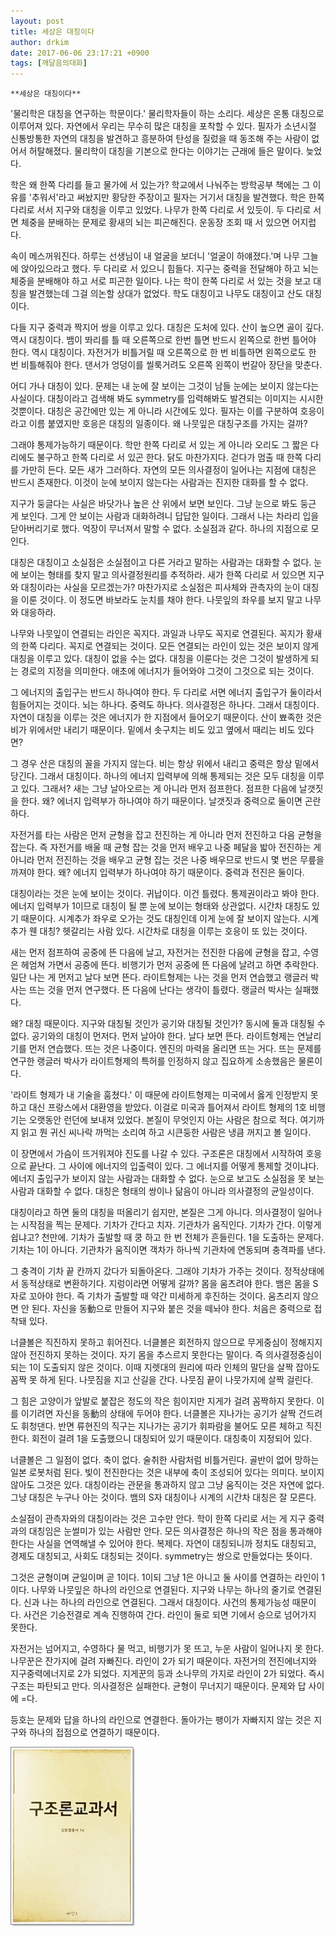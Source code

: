 ```yaml
---
layout: post
title: 세상은 대칭이다
author: drkim
date: 2017-06-06 23:17:21 +0900
tags: [깨달음의대화]
---
```

 


    **세상은 대칭이다**

  


'물리학은 대칭을 연구하는 학문이다.' 물리학자들이 하는 소리다. 세상은 온통 대칭으로 이루어져 있다. 자연에서 우리는 무수히 많은 대칭을 포착할 수 있다. 필자가 소년시절 신통방통한 자연의 대칭을 발견하고 흥분하여 탄성을 질렀을 때 동조해 주는 사람이 없어서 허탈해졌다. 물리학이 대칭을 기본으로 한다는 이야기는 근래에 들은 말이다. 늦었다.

  


학은 왜 한쪽 다리를 들고 물가에 서 있는가? 학교에서 나눠주는 방학공부 책에는 그 이유를 '추워서'라고 써놨지만 황당한 주장이고 필자는 거기서 대칭을 발견했다. 학은 한쪽 다리로 서서 지구와 대칭을 이루고 있었다. 나무가 한쪽 다리로 서 있듯이. 두 다리로 서면 체중을 분배하는 문제로 황새의 뇌는 피곤해진다. 운동장 조회 때 서 있으면 어지럽다. 

  


속이 메스꺼워진다. 하루는 선생님이 내 얼굴을 보더니 '얼굴이 하얘졌다.'며 나무 그늘에 앉아있으라고 했다. 두 다리로 서 있으니 힘들다. 지구는 중력을 전달해야 하고 뇌는 체중을 분배해야 하고 서로 피곤한 일이다. 나는 학이 한쪽 다리로 서 있는 것을 보고 대칭을 발견했는데 그걸 의논할 상대가 없었다. 학도 대칭이고 나무도 대칭이고 산도 대칭이다. 

  


다들 지구 중력과 짝지어 쌍을 이루고 있다. 대칭은 도처에 있다. 산이 높으면 골이 깊다. 역시 대칭이다. 뱀이 똬리를 틀 때 오른쪽으로 한번 틀면 반드시 왼쪽으로 한번 틀어야 한다. 역시 대칭이다. 자전거가 비틀거릴 때 오른쪽으로 한 번 비틀하면 왼쪽으로도 한 번 비틀해줘야 한다. 댄서가 엉덩이를 씰룩거려도 오른쪽 왼쪽이 번갈아 장단을 맞춘다. 

  


어디 가나 대칭이 있다. 문제는 내 눈에 잘 보이는 그것이 남들 눈에는 보이지 않는다는 사실이다. 대칭이라고 검색해 봐도 symmetry를 입력해봐도 발견되는 이미지는 시시한 것뿐이다. 대칭은 공간에만 있는 게 아니라 시간에도 있다. 필자는 이를 구분하여 호응이라고 이름 붙였지만 호응은 대칭의 일종이다. 왜 나뭇잎은 대칭구조를 가지는 걸까? 

  


그래야 통제가능하기 때문이다. 학만 한쪽 다리로 서 있는 게 아니라 오리도 그 짧은 다리에도 불구하고 한쪽 다리로 서 있곤 한다. 닭도 마찬가지다. 걷다가 멈출 때 한쪽 다리를 가만히 든다. 모든 새가 그러하다. 자연의 모든 의사결정이 일어나는 지점에 대칭은 반드시 존재한다. 이것이 눈에 보이지 않는다는 사람과는 진지한 대화를 할 수 없다. 

  


지구가 둥글다는 사실은 바닷가나 높은 산 위에서 보면 보인다. 그냥 눈으로 봐도 둥근 게 보인다. 그게 안 보이는 사람과 대화하려니 답답한 일이다. 그래서 나는 차라리 입을 닫아버리기로 했다. 억장이 무너져서 말할 수 없다. 소실점과 같다. 하나의 지점으로 모인다. 

  


대칭은 대칭이고 소실점은 소실점이고 다른 거라고 말하는 사람과는 대화할 수 없다. 눈에 보이는 형태를 찾지 말고 의사결정원리를 추적하라. 새가 한쪽 다리로 서 있으면 지구와 대칭이라는 사실을 모르겠는가? 마찬가지로 소실점은 피사체와 관측자의 눈이 대칭을 이룬 것이다. 이 정도면 바보라도 눈치를 채야 한다. 나뭇잎의 좌우를 보지 말고 나무와 대응하라.

  


나무와 나뭇잎이 연결되는 라인은 꼭지다. 과일과 나무도 꼭지로 연결된다. 꼭지가 황새의 한쪽 다리다. 꼭지로 연결되는 것이다. 모든 연결되는 라인이 있는 것은 보이지 않게 대칭을 이루고 있다. 대칭이 없을 수는 없다. 대칭을 이룬다는 것은 그것이 발생하게 되는 경로의 지정을 의미한다. 애초에 에너지가 들어와야 그것이 그것으로 되는 것이다. 

  


그 에너지의 출입구는 반드시 하나여야 한다. 두 다리로 서면 에너지 출입구가 둘이라서 힘들어지는 것이다. 뇌는 하나다. 중력도 하나다. 의사결정은 하나다. 그래서 대칭이다. 자연이 대칭을 이루는 것은 에너지가 한 지점에서 들어오기 때문이다. 산이 뾰족한 것은 비가 위에서만 내리기 때문이다. 밑에서 솟구치는 비도 있고 옆에서 때리는 비도 있다면? 

  


그 경우 산은 대칭의 꼴을 가지지 않는다. 비는 항상 위에서 내리고 중력은 항상 밑에서 당긴다. 그래서 대칭이다. 하나의 에너지 입력부에 의해 통제되는 것은 모두 대칭을 이루고 있다. 그래서? 새는 그냥 날아오르는 게 아니라 먼저 점프한다. 점프한 다음에 날갯짓을 한다. 왜? 에너지 입력부가 하나여야 하기 때문이다. 날갯짓과 중력으로 둘이면 곤란하다. 

  


자전거를 타는 사람은 먼저 균형을 잡고 전진하는 게 아니라 먼저 전진하고 다음 균형을 잡는다. 즉 자전거를 배울 때 균형 잡는 것을 먼저 배우고 나중 페달을 밟아 전진하는 게 아니라 먼저 전진하는 것을 배우고 균형 잡는 것은 나중 배우므로 반드시 몇 번은 무릎을 까져야 한다. 왜? 에너지 입력부가 하나여야 하기 때문이다. 중력과 전진은 둘이다. 

  


대칭이라는 것은 눈에 보이는 것이다. 귀납이다. 이건 틀렸다. 통제권이라고 봐야 한다. 에너지 입력부가 1이므로 대칭이 될 뿐 눈에 보이는 형태와 상관없다. 시간차 대칭도 있기 때문이다. 시계추가 좌우로 오가는 것도 대칭인데 이게 눈에 잘 보이지 않는다. 시계추가 웬 대칭? 헷갈리는 사람 있다. 시간차로 대칭을 이루는 호응이 또 있는 것이다. 

  


새는 먼저 점프하여 공중에 뜬 다음에 날고, 자전거는 전진한 다음에 균형을 잡고, 수영은 헤엄쳐 가면서 공중에 뜬다. 비행기가 먼저 공중에 뜬 다음에 날려고 하면 추락한다. 일단 나는 게 먼저고 날다 보면 뜬다. 라이트형제는 나는 것을 먼저 연습했고 랭글러 박사는 뜨는 것을 먼저 연구했다. 뜬 다음에 난다는 생각이 틀렸다. 랭글러 박사는 실패했다. 

  


왜? 대칭 때문이다. 지구와 대칭될 것인가 공기와 대칭될 것인가? 동시에 둘과 대칭될 수 없다. 공기와의 대칭이 먼저다. 먼저 날아야 한다. 날다 보면 뜬다. 라이트형제는 연날리기를 먼저 연습했다. 뜨는 것은 나중이다. 엔진의 마력을 올리면 뜨는 거다. 뜨는 문제를 연구한 랭글러 박사가 라이트형제의 특허를 인정하지 않고 집요하게 소송했음은 물론이다. 

  


'라이트 형제가 내 기술을 훔쳤다.' 이 때문에 라이트형제는 미국에서 옳게 인정받지 못하고 대신 프랑스에서 대환영을 받았다. 이걸로 미국과 틀어져서 라이트 형제의 1호 비행기는 오랫동안 런던에 보내져 있었다. 본질이 무엇인지 아는 사람은 참으로 적다. 여기까지 읽고 뭔 귀신 씨나락 까먹는 소리여 하고 시큰둥한 사람은 냉큼 꺼지고 볼 일이다. 

  


이 장면에서 가슴이 뜨거워져야 진도를 나갈 수 있다. 구조론은 대칭에서 시작하여 호응으로 끝난다. 그 사이에 에너지의 입출력이 있다. 그 에너지를 어떻게 통제할 것이냐다. 에너지 출입구가 보이지 않는 사람과는 대화할 수 없다. 눈으로 보고도 소실점을 못 보는 사람과 대화할 수 없다. 대칭은 형태의 쌍이나 닮음이 아니라 의사결정의 균일성이다. 

  


대칭이라고 하면 둘의 대칭을 떠올리기 쉽지만, 본질은 그게 아니다. 의사결정이 일어나는 시작점을 찍는 문제다. 기차가 간다고 치자. 기관차가 움직인다. 기차가 간다. 이렇게 쉽냐고? 천만에. 기차가 출발할 때 쿵 하고 한 번 전체가 흔들린다. 1을 도출하는 문제다. 기차는 1이 아니다. 기관차가 움직이면 객차가 하나씩 기관차에 연동되며 충격파를 낸다. 

  


그 충격이 기차 끝 칸까지 갔다가 되돌아온다. 그래야 기차가 가주는 것이다. 정적상태에서 동적상태로 변환하기다. 지렁이라면 어떻게 갈까? 몸을 움츠려야 한다. 뱀은 몸을 S자로 꼬아야 한다. 즉 기차가 출발할 때 약간 미세하게 후진하는 것이다. 움츠리지 않으면 안 된다. 자신을 동動으로 만들어 지구와 붙은 것을 떼놔야 한다. 처음은 중력으로 접착돼 있다.

  


너클볼은 직진하지 못하고 휘어진다. 너클볼은 회전하지 않으므로 무게중심이 정해지지 않아 전진하지 못하는 것이다. 자기 몸을 추스르지 못한다는 말이다. 즉 의사결정중심이 되는 1이 도출되지 않은 것이다. 이때 지렛대의 원리에 따라 인체의 말단을 살짝 잡아도 꼼짝 못 하게 된다. 나뭇짐을 지고 산길을 간다. 나뭇짐 끝이 나뭇가지에 살짝 걸린다. 

  


그 힘은 고양이가 앞발로 붙잡은 정도의 작은 힘이지만 지게가 걸려 꼼짝하지 못한다. 이를 이기려면 자신을 동動의 상태에 두어야 한다. 너클볼은 지나가는 공기가 살짝 건드려도 휘청댄다. 반면 류현진의 직구는 지나가는 공기가 휘파람을 불어도 모른 체하고 직진한다. 회전이 걸려 1을 도출했으니 대칭되어 있기 때문이다. 대칭축이 지정되어 있다. 

  


너클볼은 그 일점이 없다. 축이 없다. 술취한 사람처럼 비틀거린다. 골반이 없어 망하는 일본 로봇처럼 된다. 빛이 전진한다는 것은 내부에 축이 조성되어 있다는 의미다. 보이지 않아도 그것은 있다. 대칭이라는 관문을 통과하지 않고 그냥 움직이는 것은 자연에 없다. 그냥 대칭은 누구나 아는 것이다. 뱀의 S자 대칭이나 시계의 시간차 대칭은 잘 모른다. 

  


소실점이 관측자와의 대칭이라는 것은 고수만 안다. 학이 한쪽 다리로 서는 게 지구 중력과의 대칭임은 눈썰미가 있는 사람만 안다. 모든 의사결정은 하나의 작은 점을 통과해야 한다는 사실을 연역해낼 수 있어야 한다. 복제다. 자연이 대칭되니까 정치도 대칭되고, 경제도 대칭되고, 사회도 대칭되는 것이다. symmetry는 쌍으로 만들었다는 뜻이다. 

  


그것은 균형이며 균일이며 곧 1이다. 1이되 그냥 1은 아니고 둘 사이를 연결하는 라인이 1이다. 나무와 나뭇잎은 하나의 라인으로 연결된다. 지구와 나무는 하나의 줄기로 연결된다. 신과 나는 하나의 라인으로 연결된다. 그래서 대칭이다. 사건의 통제가능성 때문이다. 사건은 기승전결로 계속 진행하여 간다. 라인이 둘로 되면 기에서 승으로 넘어가지 못한다.

  


자전거는 넘어지고, 수영하다 물 먹고, 비행기가 못 뜨고, 누운 사람이 일어나지 못 한다. 나무꾼은 잔가지에 걸려 자빠진다. 라인이 2가 되기 때문이다. 자전거의 전진에너지와 지구중력에너지로 2가 되었다. 지게꾼의 등과 소나무의 가지로 라인이 2가 되었다. 즉시 구조는 파탄되고 만다. 의사결정은 실패한다. 균형이 무너지기 때문이다. 문제와 답 사이에 =다. 

  


등호는 문제와 답을 하나의 라인으로 연결한다. 돌아가는 팽이가 자빠지지 않는 것은 지구와 하나의 접점으로 연결하기 때문이다.

  



 ![](/files/attach/images/198/302/853/20170108_234810.jpg)
